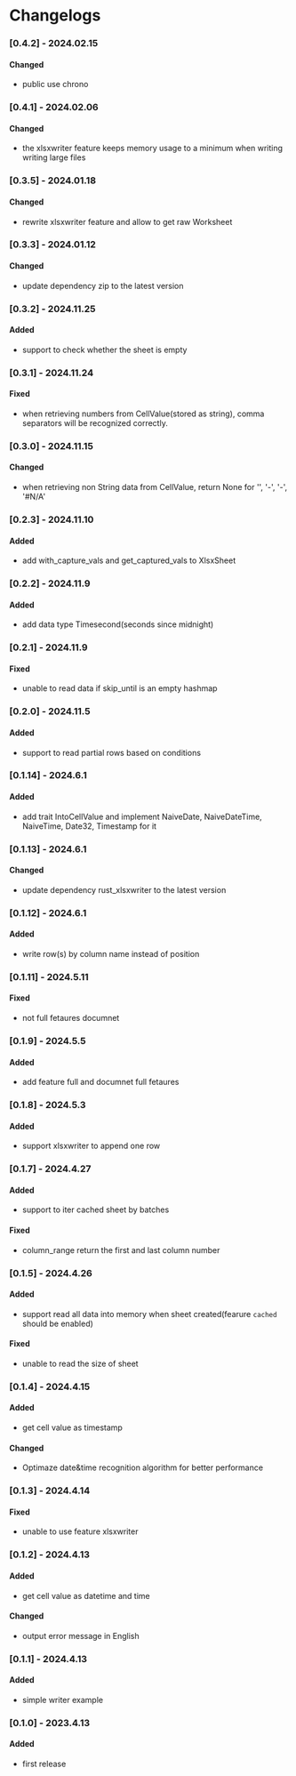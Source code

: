 # Changelogs
### [0.4.2] - 2024.02.15
#### Changed
* public use chrono

### [0.4.1] - 2024.02.06
#### Changed
* the xlsxwriter feature keeps memory usage to a minimum when writing writing large files


### [0.3.5] - 2024.01.18
#### Changed
* rewrite xlsxwriter feature and allow to get raw Worksheet


### [0.3.3] - 2024.01.12
#### Changed
* update dependency zip to the latest version


### [0.3.2] - 2024.11.25
#### Added
* support to check whether the sheet is empty


### [0.3.1] - 2024.11.24
#### Fixed
* when retrieving numbers from CellValue(stored as string), comma separators will be recognized correctly.


### [0.3.0] - 2024.11.15
#### Changed
* when retrieving non String data from CellValue, return None for '', '-', '-', '#N/A'


### [0.2.3] - 2024.11.10
#### Added
* add with_capture_vals and get_captured_vals to XlsxSheet


### [0.2.2] - 2024.11.9
#### Added
* add data type Timesecond(seconds since midnight)


### [0.2.1] - 2024.11.9
#### Fixed
* unable to read data if skip_until is an empty hashmap


### [0.2.0] - 2024.11.5
#### Added
* support to read partial rows based on conditions


### [0.1.14] - 2024.6.1
#### Added
* add trait IntoCellValue and implement NaiveDate, NaiveDateTime, NaiveTime, Date32, Timestamp for it


### [0.1.13] - 2024.6.1
#### Changed
* update dependency rust_xlsxwriter to the latest version


### [0.1.12] - 2024.6.1
#### Added
* write row(s) by column name instead of position


### [0.1.11] - 2024.5.11
#### Fixed
* not full fetaures documnet


### [0.1.9] - 2024.5.5
#### Added
* add feature full and documnet full fetaures


### [0.1.8] - 2024.5.3
#### Added
* support xlsxwriter to append one row


### [0.1.7] - 2024.4.27
#### Added
* support to iter cached sheet by batches

#### Fixed
* column_range return the first and last column number


### [0.1.5] - 2024.4.26
#### Added
* support read all data into memory when sheet created(fearure `cached` should be enabled)

#### Fixed
* unable to read the size of sheet 


### [0.1.4] - 2024.4.15
#### Added
* get cell value as timestamp

#### Changed
* Optimaze date&time recognition algorithm for better performance


### [0.1.3] - 2024.4.14
#### Fixed
* unable to use feature xlsxwriter


### [0.1.2] - 2024.4.13
#### Added
* get cell value as datetime and time

#### Changed
* output error message in English


### [0.1.1] - 2024.4.13
#### Added
* simple writer example


### [0.1.0] - 2023.4.13
#### Added
* first release